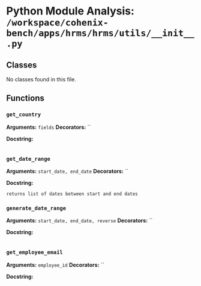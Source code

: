 # Python Module Analysis: `/workspace/cohenix-bench/apps/hrms/hrms/utils/__init__.py`

## Classes

No classes found in this file.


## Functions

### `get_country`
**Arguments:** `fields`
**Decorators:** ``

**Docstring:**
```

```
### `get_date_range`
**Arguments:** `start_date, end_date`
**Decorators:** ``

**Docstring:**
```
returns list of dates between start and end dates
```
### `generate_date_range`
**Arguments:** `start_date, end_date, reverse`
**Decorators:** ``

**Docstring:**
```

```
### `get_employee_email`
**Arguments:** `employee_id`
**Decorators:** ``

**Docstring:**
```

```

